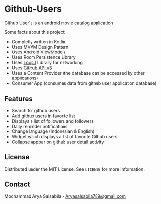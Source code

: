 # Github-Users

Github User's is an android movie catalog application

Some facts about this project:

- Completly written in Kotlin
- Uses MVVM Design Pattern
- Uses Android ViewModels
- Uses Room Persistence Library
- Uses [LoopJ](https://loopj.com/android-async-http/) Library for networking
- Uses [GitHub API v3](https://developer.github.com/v3/)
- Uses a Content Provider (the database can be accessed by other applications)
- Consumer App (consumes data from github user application database)

## Features

- Search for github users
- Add github users in favorite list
- Displays a list of followers and followers
- Daily reminder notifications
- Change language (Indonesian & English)
- Widget which displays a list of favorite Github users
- Collapse appbar on github user detail activity

## License

Distributed under the MIT License. See `LICENSE` for more information.

## Contact

Mochammad Arya Salsabila - Aryasalsabila789@gmail.com
